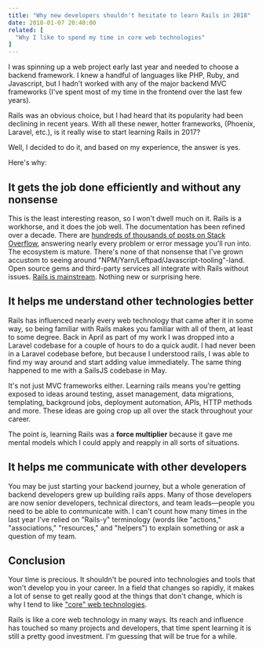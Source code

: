 ```yaml
---
title: "Why new developers shouldn't hesitate to learn Rails in 2018"
date: 2018-01-07 20:40:00
related: [
  "Why I like to spend my time in core web technologies"
]
---
```


I was spinning up a web project early last year and needed to choose a backend framework. I knew a handful of languages like PHP, Ruby, and Javascript, but I hadn't worked with any of the major backend MVC frameworks (I've spent most of my time in the frontend over the last few years).

Rails was an obvious choice, but I had heard that its popularity had been declining in recent years. With all these newer, hotter frameworks, (Phoenix, Laravel, etc.), is it really wise to start learning Rails in 2017?

Well, I decided to do it, and based on my experience, the answer is yes.

Here's why:

## It gets the job done efficiently and without any nonsense

This is the least interesting reason, so I won't dwell much on it. Rails is a workhorse, and it does the job well. The documentation has been refined over a decade. There are [hundreds of thousands of posts on Stack Overflow](https://stackoverflow.com/tags/ruby-on-rails/synonyms), answering nearly every problem or error message you'll run into. The ecosystem is mature. There's none of that nonsense that I've grown accustom to seeing around "NPM/Yarn/Leftpad/Javascript-tooling"-land. Open source gems and third-party services all integrate with Rails without issues. [Rails is mainstream](https://m.signalvnoise.com/mainstream-precludes-cool-506885f5f837). Nothing new or surprising here.

## It helps me understand other technologies better

Rails has influenced nearly every web technology that came after it in some way, so being familiar with Rails makes you familiar with all of them, at least to some degree. Back in April as part of my work I was dropped into a Laravel codebase for a couple of hours to do a quick audit. I had never been in a Laravel codebase before, but because I understood rails, I was able to find my way around and start adding value immediately. The same thing happened to me with a SailsJS codebase in May.

It's not just MVC frameworks either. Learning rails means you're getting exposed to ideas around testing, asset management, data migrations, templating, background jobs, deployment automation, APIs, HTTP methods and more. These ideas are going crop up all over the stack throughout your career.

The point is, learning Rails was a **force multiplier** because it gave me mental models which I could apply and reapply in all sorts of situations.

## It helps me communicate with other developers

You may be just starting your backend journey, but a whole generation of backend developers grew up building rails apps. Many of those developers are now senior developers, technical directors, and team leads—people you need to be able to communicate with. I can't count how many times in the last year I've relied on "Rails-y" terminology (words like "actions," "associations," "resources," and "helpers") to explain something or ask a question of my team. 

## Conclusion

Your time is precious. It shouldn't be poured into technologies and tools that won't develop you in your career. In a field that changes so rapidly, it makes a lot of sense to get really good at the things that don't change, which is why I tend to like ["core" web technologies]({{site.url}}/2017/10/01/why-i-like-to-spend-my-time-in-core-web-technologies).

Rails is like a core web technology in many ways. Its reach and influence has touched so many projects and developers, that time spent learning it is still a pretty good investment. I'm guessing that will be true for a while.
